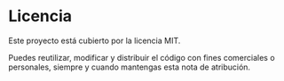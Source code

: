# Licencia

Este proyecto está cubierto por la licencia MIT.

Puedes reutilizar, modificar y distribuir el código con fines comerciales o personales, siempre y cuando mantengas esta nota de atribución.

